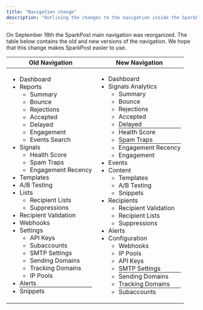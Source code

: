 ```yaml
---
title: "Navigation change"
description: "Outlining the changes to the navigation inside the SparkPost app."
---
```


On September 18th the SparkPost main navigation was reorganized. The table below contains the old and new versions of the navigation. We hope that this change makes SparkPost easier to use.


| Old Navigation | New Navigation |
| -------------- | -------------- |
| <ul><li>Dashboard</li> <li> Reports <ul> <li>Summary</li> <li>Bounce</li> <li>Rejections</li> <li>Accepted</li> <li>Delayed</li> <li>Engagement</li> <li>Events Search</li> </ul> </li> <li> Signals <ul> <li>Health Score</li> <li>Spam Traps</li> <li>Engagement Recency</li> </ul> </li> <li>Templates</li> <li>A/B Testing</li> <li> Lists <ul> <li>Recipient Lists</li> <li>Suppressions</li> </ul> </li> <li>Recipient Validation</li> <li>Webhooks</li> <li> Settings <ul> <li>API Keys</li> <li>Subaccounts</li> <li>SMTP Settings</li> <li>Sending Domains</li> <li>Tracking Domains</li> <li>IP Pools</li> </ul> </li> <li>Alerts</li> <li style="list-style: none;"><hr style="margin: 0;"></li> <li>Snippets</li></ul> |  <ul> <li>Dashboard</li> <li> Signals Analytics <ul> <li>Summary</li> <li>Bounce</li> <li>Rejections</li> <li>Accepted</li> <li>Delayed</li> <li style="list-style: none;"><hr style="margin: 0;"></li> <li>Health Score</li> <li>Spam Traps</li> <li style="list-style: none;"><hr style="margin: 0;"></li> <li>Engagement Recency</li> <li>Engagement</li> </ul> </li> <li>Events</li> <li> Content <ul> <li>Templates</li> <li>A/B Testing</li> <li>Snippets</li> </ul> </li> <li> Recipients <ul> <li>Recipient Validation</li> <li>Recipient Lists</li> <li>Suppressions</li> </ul> </li> <li>Alerts</li> <li> Configuration <ul> <li>Webhooks</li> <li>IP Pools</li> <li>API Keys</li> <li>SMTP Settings</li> <li style="list-style: none;"><hr style="margin: 0;"></li> <li>Sending Domains</li> <li>Tracking Domains</li> <li style="list-style: none;"><hr style="margin: 0;"></li> <li>Subaccounts</li> </ul> </li></ul> |
